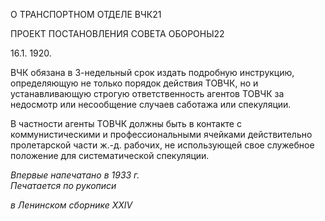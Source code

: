 О ТРАНСПОРТНОМ ОТДЕЛЕ ВЧК21

ПРОЕКТ ПОСТАНОВЛЕНИЯ СОВЕТА ОБОРОНЫ22

16.1. 1920.

ВЧК обязана в 3-недельный срок издать подробную инструкцию, определяющую не только порядок действия ТОВЧК, но и устанавливающую строгую ответственность агентов ТОВЧК за недосмотр или несообщение случаев саботажа или спекуляции.

В частности агенты ТОВЧК должны быть в контакте с коммунистическими и про­фессиональными ячейками действительно пролетарской части ж.-д. рабочих, не ис­пользующей свое служебное положение для систематической спекуляции.

_Впервые напечатано в 1933 г.                                                             Печатается по рукописи_

_в Ленинском сборнике_ _XXIV_